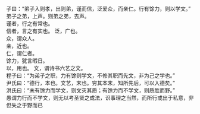 子曰：“弟子入则孝，出则弟，谨而信，泛爱众，而亲仁。行有馀力，则以学文。”  
弟子之弟，上声。则弟之弟，去声。  
谨者，行之有常也。  
信者，言之有实也。 
泛，广也。  
众，谓众人。  
亲，近也。  
仁，谓仁者。  
馀力，犹言暇日。  
以，用也。 
文，谓诗书六艺之文。  
程子曰：“为弟子之职，力有馀则学文，不修其职而先文，非为己之学也。”  
尹氏曰：“德行，本也。文艺，末也。穷其本末，知所先后，可以入德矣。”  
洪氏曰：“未有馀力而学文，则文灭其质；有馀力而不学文，则质胜而野。”  
愚谓力行而不学文，则无以考圣贤之成法，识事理之当然，而所行或出于私意，非但失之于野而已